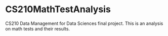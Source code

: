 # CS210MathTestAnalysis
CS210 Data Management for Data Sciences final project. This is an analysis on math tests and their results. 
